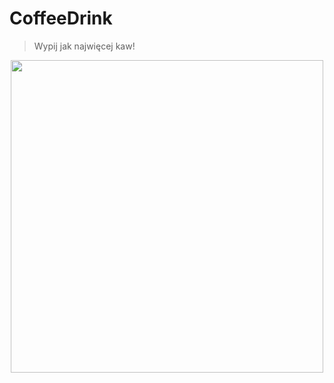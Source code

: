 # CoffeeDrink 
> Wypij jak najwięcej kaw!
<p align="center">
<img src="https://user-images.githubusercontent.com/16623552/59047885-0d7f8680-8885-11e9-954e-bd51e2c26437.png" height="500px"  />
  </p>
